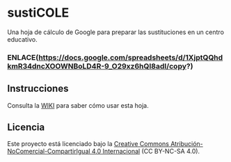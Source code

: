 # sustiCOLE
Una hoja de cálculo de Google para preparar las sustituciones en un centro educativo.

### ENLACE(https://docs.google.com/spreadsheets/d/1XjptQQhdkmR34dncXOOWNBoLD4R-9_O29xz6hQI8adI/copy?)

## Instrucciones
Consulta la [WIKI](https://github.com/aosucas499/sustiCOLE/wiki) para saber cómo usar esta hoja.

## Licencia  
Este proyecto está licenciado bajo la [Creative Commons Atribución-NoComercial-CompartirIgual 4.0 Internacional](https://creativecommons.org/licenses/by-nc-sa/4.0/deed.es) (CC BY-NC-SA 4.0).  
